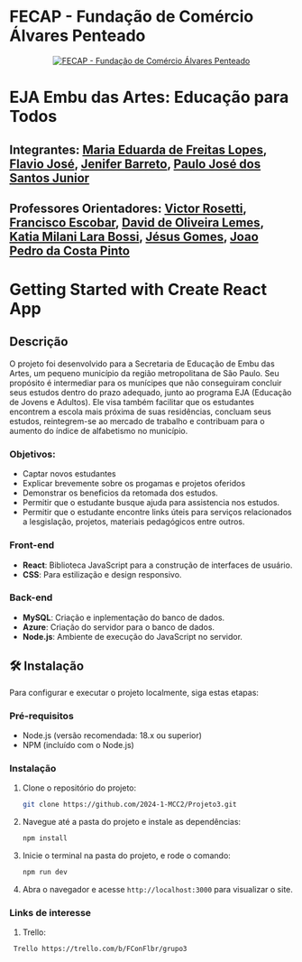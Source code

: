 # FECAP - Fundação de Comércio Álvares Penteado

<p align="center">
<a href= "https://www.fecap.br/"><img src="https://encrypted-tbn0.gstatic.com/images?q=tbn:ANd9GcRhZPrRa89Kma0ZZogxm0pi-tCn_TLKeHGVxywp-LXAFGR3B1DPouAJYHgKZGV0XTEf4AE&usqp=CAU" alt="FECAP - Fundação de Comércio Álvares Penteado" border="0"></a>
</p>

# EJA Embu das Artes: Educação para Todos

## Integrantes: <a href="https://www.linkedin.com/in/mariaeflopes/">Maria Eduarda de Freitas Lopes</a>, <a href="https://www.linkedin.com/in/flavio-santos-289477209/">Flavio José</a>, <a href="https://www.linkedin.com/in/jenifer-barreto-55022523b/">Jenifer Barreto</a>, <a href="https://www.linkedin.com/in/paulo-josé-b496ba17a/">Paulo José dos Santos Junior</a>

## Professores Orientadores: <a href="https://www.linkedin.com/in/victorbarq/">Victor Rosetti</a>, <a href="https://www.linkedin.com/in/francisco-escobar/">Francisco Escobar</a>, <a href="https://www.linkedin.com/in/dolemes/">David de Oliveira Lemes</a>, <a href="https://www.linkedin.com/in/katia-bossi/">Katia Milani Lara Bossi</a>, <a href="https://www.linkedin.com/in/jésus-gomes-83b769108/">Jésus Gomes</a>,  <a href="#">Joao Pedro da Costa Pinto</a>
# Getting Started with Create React App

## Descrição

O projeto foi desenvolvido para a Secretaria de Educação de Embu das Artes, um pequeno município da região metropolitana de São Paulo. Seu propósito é intermediar para os munícipes que não conseguiram concluir seus estudos dentro do prazo adequado, junto ao programa EJA (Educação de Jovens e Adultos). Ele visa também facilitar que os estudantes encontrem a escola mais próxima de suas residências, concluam seus estudos, reintegrem-se ao mercado de trabalho e contribuam para o aumento do índice de alfabetismo no município.

### Objetivos:

- Captar novos estudantes
- Explicar brevemente sobre os progamas e projetos oferidos
- Demonstrar os beneficios da retomada dos estudos.
- Permitir que o estudante busque ajuda para assistencia nos estudos.
- Permitir que o estudante encontre links úteis para serviços relacionados a lesgislação, projetos, materiais pedagógicos entre outros.

### Front-end

- **React**: Biblioteca JavaScript para a construção de interfaces de usuário.
- **CSS**: Para estilização e design responsivo.

### Back-end

- **MySQL**: Criação e inplementação do banco de dados.
- **Azure**: Criação do servidor para o banco de dados.
- **Node.js**: Ambiente de execução do JavaScript no servidor.

## 🛠 Instalação

Para configurar e executar o projeto localmente, siga estas etapas:

### Pré-requisitos

- Node.js (versão recomendada: 18.x ou superior)
- NPM (incluído com o Node.js)

### Instalação

1. Clone o repositório do projeto:
   ```sh
   git clone https://github.com/2024-1-MCC2/Projeto3.git
   ```
2. Navegue até a pasta do projeto e instale as dependências:
   ```sh
   npm install
   ```
3. Inicie o terminal na pasta do projeto, e rode o comando:
   ```sh
   npm run dev
   ```
4. Abra o navegador e acesse `http://localhost:3000` para visualizar o site.

### Links de interesse

1. Trello:
```sh
 Trello https://trello.com/b/FConFlbr/grupo3
```
